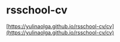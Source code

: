 # rsschool-cv

[https://yulinaolga.github.io/rsschool-cv/cv](https://yulinaolga.github.io/rsschool-cv/cv)